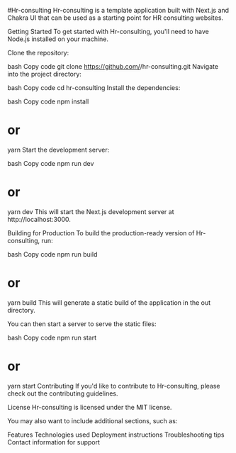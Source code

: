 #Hr-consulting
Hr-consulting is a template application built with Next.js and Chakra UI that can be used as a starting point for HR consulting websites.

Getting Started
To get started with Hr-consulting, you'll need to have Node.js installed on your machine.

Clone the repository:

bash
Copy code
git clone https://github.com/<your-username>/hr-consulting.git
Navigate into the project directory:

bash
Copy code
cd hr-consulting
Install the dependencies:

bash
Copy code
npm install
# or
yarn
Start the development server:

bash
Copy code
npm run dev
# or
yarn dev
This will start the Next.js development server at http://localhost:3000.

Building for Production
To build the production-ready version of Hr-consulting, run:

bash
Copy code
npm run build
# or
yarn build
This will generate a static build of the application in the out directory.

You can then start a server to serve the static files:

bash
Copy code
npm run start
# or
yarn start
Contributing
If you'd like to contribute to Hr-consulting, please check out the contributing guidelines.

License
Hr-consulting is licensed under the MIT license.

You may also want to include additional sections, such as:

Features
Technologies used
Deployment instructions
Troubleshooting tips
Contact information for support
